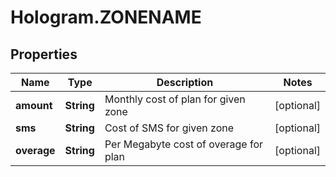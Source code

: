 # Hologram.ZONENAME

## Properties
Name | Type | Description | Notes
------------ | ------------- | ------------- | -------------
**amount** | **String** | Monthly cost of plan for given zone | [optional] 
**sms** | **String** | Cost of SMS for given zone | [optional] 
**overage** | **String** | Per Megabyte cost of overage for plan | [optional] 



